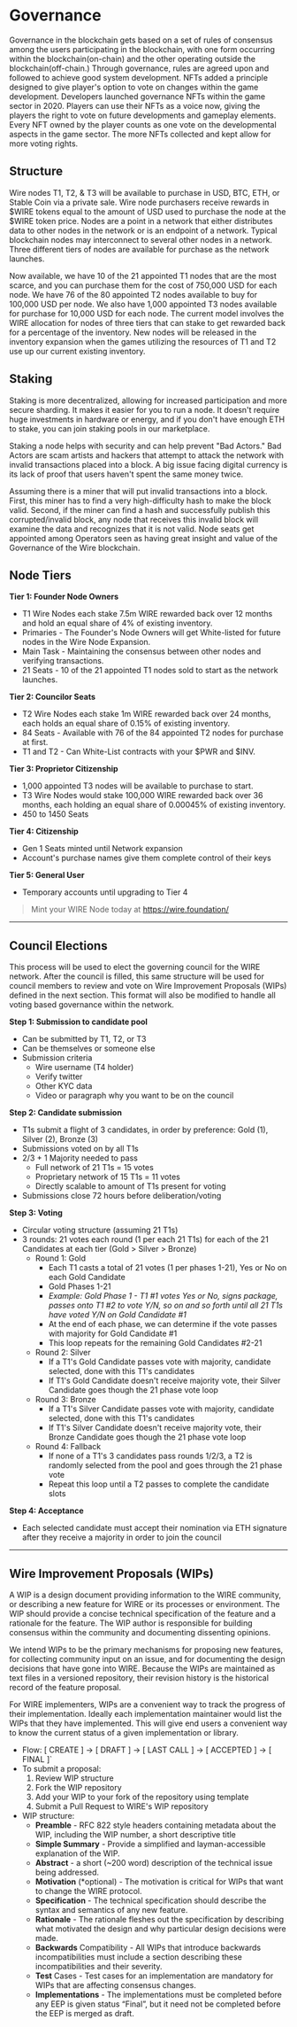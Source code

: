 Governance
==========
Governance in the blockchain gets based on a set of rules of consensus among the users participating in the blockchain, with one form occurring within the blockchain(on-chain) and the other operating outside the blockchain(off-chain.) Through governance, rules are agreed upon and followed to achieve good system development. NFTs added a principle designed to give player's option to vote on changes within the game development. Developers launched governance NFTs within the game sector in 2020. Players can use their NFTs as a voice now, giving the players the right to vote on future developments and gameplay elements. Every NFT owned by the player counts as one vote on the developmental aspects in the game sector. The more NFTs collected and kept allow for more voting rights.


Structure
---------

Wire nodes T1, T2, & T3 will be available to purchase in USD, BTC, ETH, or Stable Coin via a private sale. Wire node purchasers receive rewards in $WIRE tokens equal to the amount of USD used to purchase the node at the $WIRE token price. Nodes are a point in a network that either distributes data to other nodes in the network or is an endpoint of a network. Typical blockchain nodes may interconnect to several other nodes in a network. Three different tiers of nodes are available for purchase as the network launches.

Now available, we have 10 of the 21 appointed T1 nodes that are the most scarce, and you can purchase them for the cost of 750,000 USD for each node. We have 76 of the 80 appointed T2 nodes available to buy for 100,000 USD per node. We also have 1,000 appointed T3 nodes available for purchase for 10,000 USD for each node. The current model involves the WIRE allocation for nodes of three tiers that can stake to get rewarded back for a percentage of the inventory. New nodes will be released in the inventory expansion when the games utilizing the resources of T1 and T2 use up our current existing inventory.

Staking
-----

Staking is more decentralized, allowing for increased participation and more secure sharding. It makes it easier for you to run a node. It doesn't require huge investments in hardware or energy, and if you don't have enough ETH to stake, you can join staking pools in our marketplace.

Staking a node helps with security and can help prevent "Bad Actors." Bad Actors are scam artists and hackers that attempt to attack the network with invalid transactions placed into a block. A big issue facing digital currency is its lack of proof that users haven't spent the same money twice.

Assuming there is a miner that will put invalid transactions into a block. First, this miner has to find a very high-difficulty hash to make the block valid. Second, if the miner can find a hash and successfully publish this corrupted/invalid block, any node that receives this invalid block will examine the data and recognizes that it is not valid. Node seats get appointed among Operators seen as having great insight and value of the Governance of the Wire blockchain.

Node Tiers
-----

**Tier 1: Founder Node Owners**
* T1 Wire Nodes each stake 7.5m WIRE rewarded back over 12 months and hold an equal share of 4% of existing inventory. 
* Primaries - The Founder's Node Owners will get White-listed for future nodes in the Wire Node Expansion.
* Main Task - Maintaining the consensus between other nodes and verifying transactions.
* 21 Seats - 10 of the 21 appointed T1 nodes sold to start as the network launches.

**Tier 2: Councilor Seats**
* T2 Wire Nodes each stake 1m WIRE rewarded back over 24 months, each holds an equal share of 0.15% of existing inventory.
* 84 Seats - Available with 76 of the 84 appointed T2 nodes for purchase at first.
* T1 and T2 - Can White-List contracts with your $PWR and $INV.

**Tier 3: Proprietor Citizenship**
* 1,000 appointed T3 nodes will be available to purchase to start. 
* T3 Wire Nodes would stake 100,000 WIRE rewarded back over 36 months, each holding an equal share of 0.00045% of existing inventory. 
* 450 to 1450 Seats

**Tier 4: Citizenship**

* Gen 1 Seats minted until Network expansion 
* Account's purchase names give them complete control of their keys

**Tier 5: General User**

* Temporary accounts until upgrading to Tier 4

> Mint your WIRE Node today at https://wire.foundation/

---

## Council Elections

This process will be used to elect the governing council for the WIRE network. After the council is filled, this same structure will be used for council members to review and vote on Wire Improvement Proposals (WIPs) defined in the next section. This format will also be modified to handle all voting based governance within the network.

**Step 1: Submission to candidate pool**
- Can be submitted by T1, T2, or T3
- Can be themselves or someone else
- Submission criteria
    - Wire username (T4 holder)
    - Verify twitter 
    - Other KYC data
    - Video or paragraph why you want to be on the council

**Step 2: Candidate submission**
- T1s submit a flight of 3 candidates, in order by preference: Gold (1), Silver (2), Bronze (3)
- Submissions voted on by all T1s
- 2/3 + 1 Majority needed to pass
    - Full network of 21 T1s = 15 votes
    - Proprietary network of 15 T1s = 11 votes
    - Directly scalable to amount of T1s present for voting
- Submissions close 72 hours before deliberation/voting

**Step 3: Voting**
- Circular voting structure (assuming 21 T1s)
- 3 rounds: 21 votes each round (1 per each 21 T1s) for each of the 21 Candidates at each tier (Gold > Silver > Bronze)
    - Round 1: Gold
        - Each T1 casts a total of 21 votes (1 per phases 1-21), Yes or No on each Gold Candidate
        - Gold Phases 1-21    
        - *Example: Gold Phase 1 - T1 #1 votes Yes or No, signs package, passes onto T1 #2 to vote Y/N, so on and so forth until all 21 T1s have voted Y/N on Gold Candidate #1*
        - At the end of each phase, we can determine if the vote passes with majority for Gold Candidate #1
        - This loop repeats for the remaining Gold Candidates #2-21
    - Round 2: Silver
        - If a T1's Gold Candidate passes vote with majority, candidate selected, done with this T1's candidates
        - If T1's Gold Candidate doesn't receive majority vote, their Silver Candidate goes though the 21 phase vote loop
    - Round 3: Bronze
        - If a T1's Silver Candidate passes vote with majority, candidate selected, done with this T1's candidates
        - If T1's Silver Candidate doesn't receive majority vote, their Bronze Candidate goes though the 21 phase vote loop
    - Round 4: Fallback
        - If none of a T1's 3 candidates pass rounds 1/2/3, a T2 is randomly selected from the pool and goes through the 21 phase vote
        - Repeat this loop until a T2 passes to complete the candidate slots

**Step 4: Acceptance**
- Each selected candidate must accept their nomination via ETH signature after they receive a majority in order to join the council

---

## Wire Improvement Proposals (WIPs)

A WIP is a design document providing information to the WIRE community, or describing a new feature for WIRE or its processes or environment. The WIP should provide a concise technical specification of the feature and a rationale for the feature. The WIP author is responsible for building consensus within the community and documenting dissenting opinions.

We intend WIPs to be the primary mechanisms for proposing new features, for collecting community input on an issue, and for documenting the design decisions that have gone into WIRE. Because the WIPs are maintained as text files in a versioned repository, their revision history is the historical record of the feature proposal.

For WIRE implementers, WIPs are a convenient way to track the progress of their implementation. Ideally each implementation maintainer would list the WIPs that they have implemented. This will give end users a convenient way to know the current status of a given implementation or library.
- Flow: ​[ CREATE ] -> [ DRAFT ] -> [ LAST CALL ] -> [ ACCEPTED ] -> [ FINAL ]`
- To submit a proposal: 
    1. Review WIP structure
    2. Fork the WIP repository
    3. Add your WIP to your fork of the repository using template
    4. Submit a Pull Request to WIRE's WIP repository
- WIP structure:
    - **Preamble** - RFC 822 style headers containing metadata about the WIP, including the WIP number, a short descriptive title
    - **Simple Summary** - Provide a simplified and layman-accessible explanation of the WIP.
    - **Abstract** - a short (~200 word) description of the technical issue being addressed.
    - **Motivation** (*optional) - The motivation is critical for WIPs that want to change the WIRE protocol. 
    - **Specification** - The technical specification should describe the syntax and semantics of any new feature.
    - **Rationale** - The rationale fleshes out the specification by describing what motivated the design and why particular design decisions were made.
    - **Backwards** Compatibility - All WIPs that introduce backwards incompatibilities must include a section describing these incompatibilities and their severity.
    - **Test** Cases - Test cases for an implementation are mandatory for WIPs that are affecting consensus changes.
    - **Implementations** - The implementations must be completed before any EEP is given status “Final”, but it need not be completed before the EEP is merged as draft. 